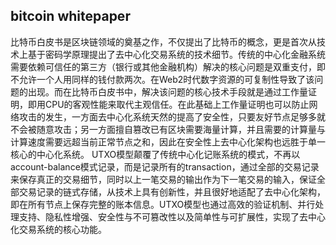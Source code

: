 
## bitcoin whitepaper
比特币白皮书是区块链领域的奠基之作，不仅提出了比特币的概念，更是首次从技术上基于密码学原理提出了去中心化交易系统的技术细节。传统的中心化金融系统需要依赖可信任的第三方（银行或其他金融机构）解决的核心问题是双重支付，即不允许一个人用同样的钱付款两次。在Web2时代数字资源的可复制性导致了该问题的出现。而在比特币白皮书中，解决该问题的核心技术手段就是通过工作量证明，即用CPU的客观性能来取代主观信任。在此基础上工作量证明也可以防止网络攻击的发生，一方面去中心化系统天然的提高了安全性，只要友好节点足够多就不会被随意攻击；另一方面擅自篡改已有区块需要海量计算，并且需要的计算量与计算速度需要远超当前正常节点之和，因此在安全性上去中心化架构也远胜于单一核心的中心化系统。
UTXO模型颠覆了传统中心化记账系统的模式，不再以account-balance模式记录，而是记录所有的transaction，通过全部的交易记录来保存真正的交易细节，同时以上一笔交易的输出作为下一笔交易的输入，保证全部交易记录的链式存储，从技术上具有创新性，并且很好地适配了去中心化架构，即在所有节点上保存完整的账本信息。UTXO模型也通过高效的验证机制、并行处理支持、隐私性增强、安全性与不可篡改性以及简单性与可扩展性，实现了去中心化交易系统的核心功能。